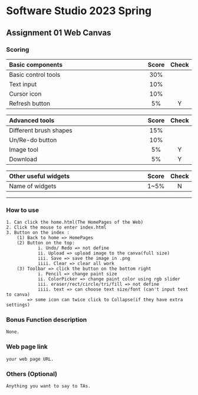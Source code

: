 # Software Studio 2023 Spring
## Assignment 01 Web Canvas


### Scoring

| **Basic components**                             | **Score** | **Check** |
| :----------------------------------------------- | :-------: | :-------: |
| Basic control tools                              | 30%       |          |
| Text input                                       | 10%       |          |
| Cursor icon                                      | 10%       |          |
| Refresh button                                   | 5%        | Y        |

| **Advanced tools**                               | **Score** | **Check** |
| :----------------------------------------------- | :-------: | :-------: |
| Different brush shapes                           | 15%       |           |
| Un/Re-do button                                  | 10%       |           |
| Image tool                                       | 5%        | Y         |
| Download                                         | 5%        | Y         |

| **Other useful widgets**                         | **Score** | **Check** |
| :----------------------------------------------- | :-------: | :-------: |
| Name of widgets                                  | 1~5%      | N         |


---

### How to use 

    1. Can click the home.html(The HomePages of the Web)
    2. Click the mouse to enter index.html
    3. Button on the index : 
        (1) Back to home => HomePages
        (2) Button on the top:
                i. Undo/ Redo => not define
                ii. Upload => upload image to the canva(full size)
                iii. Save => save the image in .png
                iiii. Clear => clear all work
        (3) Toolbar => click the button on the bottom right
                i. Pencil => change paint size
                ii. ColorPicker => change paint color using rgb slider
                iii. eraser/rect/circle/tri/fill => not define
                iiii. text => can choose text size/font (can't input text to canva)
            => some icon can twice click to Collapse(if they have extra settings)

### Bonus Function description

    None.

### Web page link

    your web page URL.
    

### Others (Optional)

    Anything you want to say to TAs.

<style>
table th{
    width: 100%;
}
</style>

